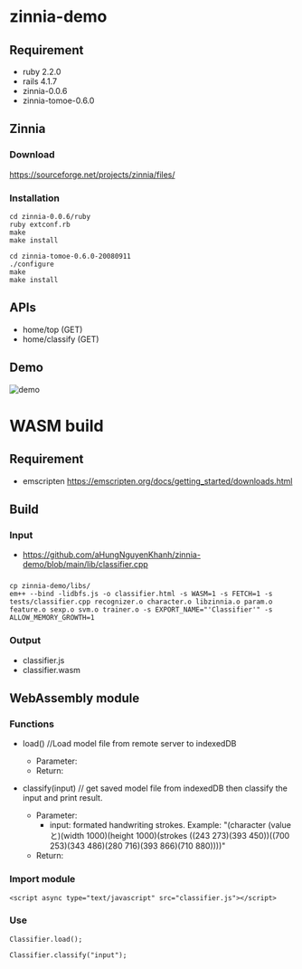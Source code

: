 # zinnia-demo

## Requirement
- ruby 2.2.0
- rails 4.1.7
- zinnia-0.0.6
- zinnia-tomoe-0.6.0

## Zinnia

### Download
https://sourceforge.net/projects/zinnia/files/

### Installation

```
cd zinnia-0.0.6/ruby
ruby extconf.rb
make
make install
```

```
cd zinnia-tomoe-0.6.0-20080911
./configure
make
make install
```

## APIs
- home/top (GET)
- home/classify (GET)

## Demo

![demo](https://github.com/aHungNguyenKhanh/zinnia-demo/blob/main/demo.gif)

# WASM build

## Requirement

- emscripten
https://emscripten.org/docs/getting_started/downloads.html

## Build

### Input
- https://github.com/aHungNguyenKhanh/zinnia-demo/blob/main/lib/classifier.cpp

### 
```
cp zinnia-demo/libs/
em++ --bind -lidbfs.js -o classifier.html -s WASM=1 -s FETCH=1 -s tests/classifier.cpp recognizer.o character.o libzinnia.o param.o feature.o sexp.o svm.o trainer.o -s EXPORT_NAME="'Classifier'" -s ALLOW_MEMORY_GROWTH=1
```

### Output

- classifier.js
- classifier.wasm

## WebAssembly module

### Functions
- load() //Load model file from remote server to indexedDB 
  - Parameter:
  - Return: 
    
- classify(input) // get saved model file from indexedDB then classify the input and print result.
  - Parameter:
    - input: formated handwriting strokes. Example: "(character (value と)(width 1000)(height 1000)(strokes ((243 273)(393 450))((700 253)(343 486)(280 716)(393 866)(710 880))))"
  - Return:

### Import module

```
<script async type="text/javascript" src="classifier.js"></script>
```

### Use

```
Classifier.load();
```

```
Classifier.classify("input");
```
